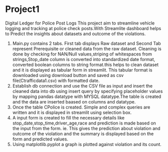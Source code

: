 # Project1
Digital Ledger for Police Post Logs
    This project aim to streamline vehicle logging and tracking at police check posts.With Streamlite dashboard helps to Predict the insights about datasets and outcome of the violations. 
1. Main.py contains 2 tabs. First tab displays Raw dataset and Second Tab represent Prerequisite or cleaned data from the raw dataset. Cleaning is done by checking for NAN/Null 
   values,striping of whitespaces from strings,Stop_date column is converted into standardized date format, converted boolean columns to string format.this helps to clean 
   dataset and it is displayed as tabular form in streamlit. This tabular format is downloaded using download button and saved as csv file(Ctrafficdata1.csv) with formatted 
   date.
2. Establish db connection and use the CSV file as input and insert the cleaned data into db using insert query by specifying placeholder values by mapping pandas datatype with
   MYSQL datatype.The table is created and the data are inserted baased on columns and datatype.
3. Once the table CPolice is created. Simple and complex queries are written and it is displayed in streamlit using selection box.
4. A input form is created to fill the necessary details like stop_date,stop_time,driver_age,race and prediction is made based on the input from the form. ie. This gives
   the prediction about violation and outcome of the violation and the summary is displayed based on the form and predicted values.
5. Using matplotlib.pyplot a graph is plotted against violation and its count.
